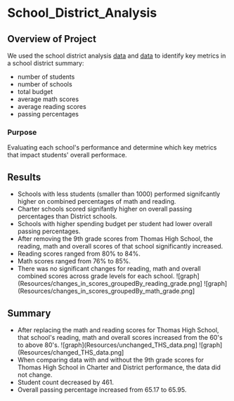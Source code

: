 # School_District_Analysis

## Overview of Project
We used the school district analysis [data](Resources/schools_complete.csv) and [data](Resources/students_complete.csv) to identify key metrics in a school district summary:
- number of students
- number of schools
- total budget
- average math scores
- average reading scores
- passing percentages

### Purpose
Evaluating each school's performance and determine which key metrics that impact students' overall performace. 

## Results
- Schools with less students (smaller than 1000) performed signifcantly higher on combined percentages of math and reading.
- Charter schools scored signifantly higher on overall passing percentages than District schools.
- Schools with higher spending budget per student had lower overall passing percentages.
- After removing the 9th grade scores from Thomas High School, the reading, math and overall scores of that school significantly increased. 
- Reading scores ranged from 80% to 84%.
- Math scores ranged from 76% to 85%.
- There was no significant changes for reading, math and overall combined scores across grade levels for each school. 
![graph](Resources/changes_in_scores_groupedBy_reading_grade.png] ![graph](Resources/changes_in_scores_groupedBy_math_grade.png]

## Summary
- After replacing the math and reading scores for Thomas High School, that school's reading, math and overall scores increased from the 60's to above 80's.
![graph](Resources/unchanged_THS_data.png] ![graph](Resources/changed_THS_data.png] 
- When comparing data with and without the 9th grade scores for Thomas High School in Charter and District performance, the data did not change. 
- Student count decreased by 461.
- Overall passing percentage increased from 65.17 to 65.95.
